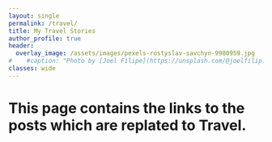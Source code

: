 ```yaml
---
layout: single
permalink: /travel/
title: My Travel Stories
author_profile: true
header:
  overlay_image: /assets/images/pexels-rostyslav-savchyn-9980959.jpg
#    #caption: "Photo by [Joel Filipe](https://unsplash.com/@joelfilip) on [Unsplash](https://unsplash.com)"
classes: wide
---
```

# This page contains the links to the posts which are replated to Travel.

